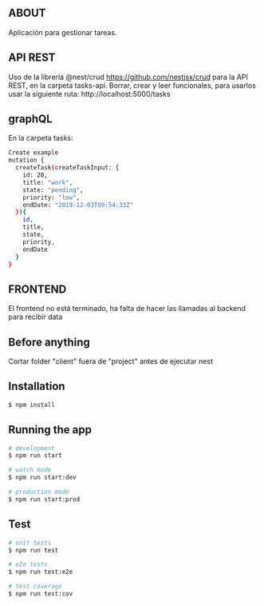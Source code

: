 ## ABOUT
Aplicación para gestionar tareas.



## API REST
Uso de la libreria @nest/crud https://github.com/nestjsx/crud para la API REST, en la carpeta tasks-api. Borrar, crear y leer funcionales, para usarlos usar la siguiente ruta: http://localhost:5000/tasks

## graphQL 
En la carpeta tasks:
```bash
Create example 
mutation {
  createTask(createTaskInput: {
    id: 20,
    title: "work",
    state: "pending",
    priority: "low",
    endDate: "2019-12-03T09:54:33Z"
  }){
    id,
    title,
    state,
    priority,
    endDate
  }
}
```
## FRONTEND
El frontend no está terminado, ha falta de hacer las llamadas al backend para recibir data

## Before anything
Cortar folder "client" fuera de "project" antes de ejecutar nest

## Installation

```bash
$ npm install
```

## Running the app

```bash
# development
$ npm run start

# watch mode
$ npm run start:dev

# production mode
$ npm run start:prod
```

## Test

```bash
# unit tests
$ npm run test

# e2e tests
$ npm run test:e2e

# test coverage
$ npm run test:cov
```